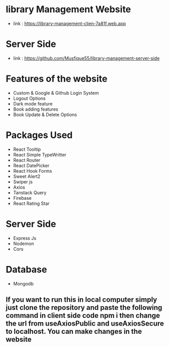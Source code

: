 # library Management Website
- link : https://library-management-clien-7a81f.web.app
# Server Side
- link : https://github.com/Musfique55/library-management-server-side
# Features of the website

- Custom & Google & Github Login System
- Logout Options
- Dark mode feature
- Book adding features
- Book Update & Delete Options

# Packages Used 
- React Tooltip
- React Simple TypeWritter
- React Router
- React DatePicker
- React Hook Forms
- Sweet Alert2
- Swiper js
- Axios
- Tanstack Query
- Firebase
- React Rating Star 
# Server Side
- Express Js
- Nodemon
- Cors

# Database
- Mongodb

## If you want to run this in local computer simply just clone the repository and paste the following command in client side code **npm i**  then change the url from useAxiosPublic and useAxiosSecure to localhost. You can make changes in the website
